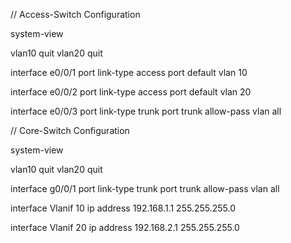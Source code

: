 // Access-Switch Configuration

system-view 

vlan10
quit
vlan20
quit

interface e0/0/1
port link-type access
port default vlan 10

interface e0/0/2
port link-type access
port default vlan 20

interface e0/0/3
port link-type trunk
port trunk allow-pass vlan all

// Core-Switch Configuration

system-view 

vlan10
quit
vlan20
quit

interface g0/0/1
port link-type trunk
port trunk allow-pass vlan all

interface Vlanif 10
ip address 192.168.1.1 255.255.255.0

interface Vlanif 20
ip address 192.168.2.1 255.255.255.0

